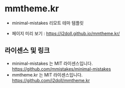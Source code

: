 # mmtheme.kr
- minimal-mistakes 리모트 테마 템플릿

- 페이지 미리 보기 : https://j2doll.github.io/mmtheme.kr/

## 라이센스 및 링크
- minimal-mistakes 는 MIT 라이센스입니다. https://github.com/mmistakes/minimal-mistakes
- mmtheme.kr 는 MIT 라이센스입니다. https://github.com/j2doll/mmtheme.kr
